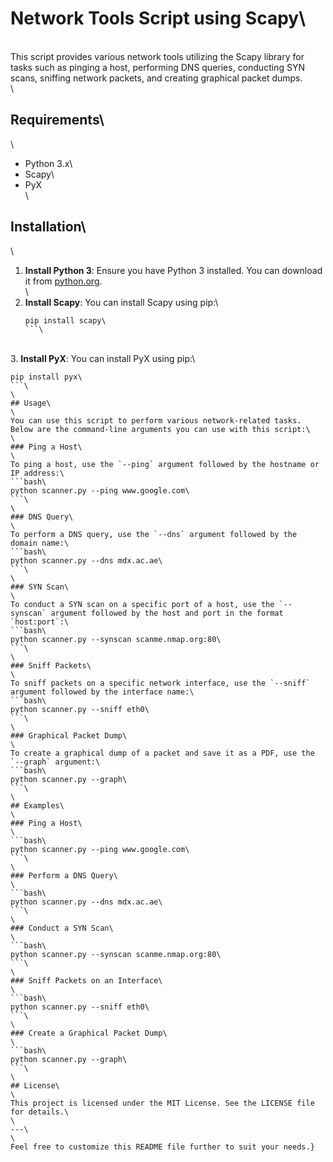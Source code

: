 

# Network Tools Script using Scapy\
\
This script provides various network tools utilizing the Scapy library for tasks such as pinging a host, performing DNS queries, conducting SYN scans, sniffing network packets, and creating graphical packet dumps.\
\
## Requirements\
\
- Python 3.x\
- Scapy\
- PyX\
\
## Installation\
\
1. **Install Python 3**: Ensure you have Python 3 installed. You can download it from [python.org](https://www.python.org/).\
\
2. **Install Scapy**: You can install Scapy using pip:\
   ```bash\
   pip install scapy\
   ```\
\
3. **Install PyX**: You can install PyX using pip:\
   ```bash\
   pip install pyx\
   ```\
\
## Usage\
\
You can use this script to perform various network-related tasks. Below are the command-line arguments you can use with this script:\
\
### Ping a Host\
\
To ping a host, use the `--ping` argument followed by the hostname or IP address:\
```bash\
python scanner.py --ping www.google.com\
```\
\
### DNS Query\
\
To perform a DNS query, use the `--dns` argument followed by the domain name:\
```bash\
python scanner.py --dns mdx.ac.ae\
```\
\
### SYN Scan\
\
To conduct a SYN scan on a specific port of a host, use the `--synscan` argument followed by the host and port in the format `host:port`:\
```bash\
python scanner.py --synscan scanme.nmap.org:80\
```\
\
### Sniff Packets\
\
To sniff packets on a specific network interface, use the `--sniff` argument followed by the interface name:\
```bash\
python scanner.py --sniff eth0\
```\
\
### Graphical Packet Dump\
\
To create a graphical dump of a packet and save it as a PDF, use the `--graph` argument:\
```bash\
python scanner.py --graph\
```\
\
## Examples\
\
### Ping a Host\
\
```bash\
python scanner.py --ping www.google.com\
```\
\
### Perform a DNS Query\
\
```bash\
python scanner.py --dns mdx.ac.ae\
```\
\
### Conduct a SYN Scan\
\
```bash\
python scanner.py --synscan scanme.nmap.org:80\
```\
\
### Sniff Packets on an Interface\
\
```bash\
python scanner.py --sniff eth0\
```\
\
### Create a Graphical Packet Dump\
\
```bash\
python scanner.py --graph\
```\
\
## License\
\
This project is licensed under the MIT License. See the LICENSE file for details.\
\
---\
\
Feel free to customize this README file further to suit your needs.}
